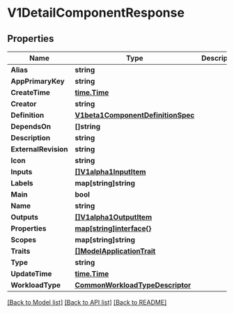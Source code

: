 # V1DetailComponentResponse

## Properties

Name | Type | Description | Notes
------------ | ------------- | ------------- | -------------
**Alias** | **string** |  | 
**AppPrimaryKey** | **string** |  | 
**CreateTime** | [**time.Time**](time.Time.md) |  | 
**Creator** | **string** |  | 
**Definition** | [**V1beta1ComponentDefinitionSpec**](V1beta1ComponentDefinitionSpec.md) |  | 
**DependsOn** | **[]string** |  | [optional] 
**Description** | **string** |  | [optional] 
**ExternalRevision** | **string** |  | [optional] 
**Icon** | **string** |  | [optional] 
**Inputs** | [**[]V1alpha1InputItem**](V1alpha1InputItem.md) |  | [optional] 
**Labels** | **map[string]string** |  | [optional] 
**Main** | **bool** |  | 
**Name** | **string** |  | 
**Outputs** | [**[]V1alpha1OutputItem**](V1alpha1OutputItem.md) |  | [optional] 
**Properties** | [**map[string]interface{}**](.md) |  | [optional] 
**Scopes** | **map[string]string** |  | [optional] 
**Traits** | [**[]ModelApplicationTrait**](ModelApplicationTrait.md) |  | [optional] 
**Type** | **string** |  | 
**UpdateTime** | [**time.Time**](time.Time.md) |  | 
**WorkloadType** | [**CommonWorkloadTypeDescriptor**](CommonWorkloadTypeDescriptor.md) |  | [optional] 

[[Back to Model list]](../README.md#documentation-for-models) [[Back to API list]](../README.md#documentation-for-api-endpoints) [[Back to README]](../README.md)


